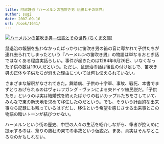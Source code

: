```yaml
---
title: 阿部謹也『ハーメルンの笛吹き男 伝説とその世界』
author: sugi
date: 2007-09-10
url: /book/1641/
---
```

<a href="http://www.amazon.co.jp/exec/obidos/ASIN/4480022724/chezsugi-22/ref=nosim/" name="amazletlink" target="_blank"><img src="http://i1.wp.com/ec2.images-amazon.com/images/I/615A4KW71WL.SL160.jpg?w=660" alt="ハーメルンの笛吹き男―伝説とその世界 (ちくま文庫)" class="alignleft" data-recalc-dims="1" /></a>

鼠退治の報酬を払わなかったばっかりに笛吹き男の笛の音に導かれて子供たちが連れ去られてしまったという『ハーメルンの笛吹き男』の物語は単なるおとぎ話ではなくある程度実話らしい。事件が起きたのは1284年6月26日、いなくなった子供の数は130人だという。ただし、鼠退治の話は後世の付け足しで、笛吹き男の正体や子供たちが消えた理由については何も伝えられていない。

さまざまな解釈がなされてきた。舞踏病、子供の十字軍、事故、戦死、本書でまずとりあげられるのはヴォルフガング・ヴァンによる東ドイツ植民説だ。「子供たち」というのは実は結婚式を終えたばかりの若いカップルたちをさしていて、みんなで東の新天地を求めて移住したのだという。でも、そういう計画的な出来事なら記録にも残っているはずだし、移住という希望を感じさせる出来事とこの物語の暗いトーンが結びつかない。

ハーメルンという街の歴史、中世の人々の生活を紹介しながら、筆者が控えめに提示するのは、祭りの熱狂の果ての事故という仮説だ。まあ、真実はそんなところなのかもしれない。


